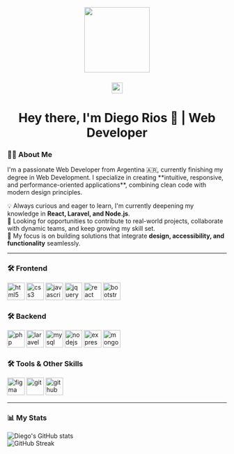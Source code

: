 <div align="center">
  <img height="150" src="https://media.giphy.com/media/M9gbBd9nbDrOTu1Mqx/giphy.gif" />
</div>

###

<div align="center">
  <a href="https://www.linkedin.com/in/Diiegorios46">
    <img src="https://img.shields.io/static/v1?message=LinkedIn&logo=linkedin&label=&color=0077B5&logoColor=white&labelColor=&style=for-the-badge" height="25" />
  </a>
</div>

###

<h1 align="center">Hey there, I'm Diego Rios 👋 | Web Developer</h1>

###

<h3 align="left">👨‍💻 About Me</h3>

<p align="left">
I'm a passionate Web Developer from Argentina 🇦🇷, currently finishing my degree in Web Development.  
I specialize in creating **intuitive, responsive, and performance-oriented applications**, combining clean code with modern design principles.  

💡 Always curious and eager to learn, I'm currently deepening my knowledge in **React, Laravel, and Node.js**.  
🚀 Looking for opportunities to contribute to real-world projects, collaborate with dynamic teams, and keep growing my skill set.  
🎯 My focus is on building solutions that integrate **design, accessibility, and functionality** seamlessly.
</p>

---

<h3 align="left">🛠️ Frontend</h3>
<div>
  <img src="https://cdn.jsdelivr.net/gh/devicons/devicon/icons/html5/html5-original.svg" height="40" alt="html5" />
  <img src="https://cdn.jsdelivr.net/gh/devicons/devicon/icons/css3/css3-original.svg" height="40" alt="css3" />
  <img src="https://cdn.jsdelivr.net/gh/devicons/devicon/icons/javascript/javascript-original.svg" height="40" alt="javascript" />
  <img src="https://cdn.jsdelivr.net/gh/devicons/devicon/icons/jquery/jquery-original.svg" height="40" alt="jquery" />
  <img src="https://cdn.jsdelivr.net/gh/devicons/devicon/icons/react/react-original.svg" height="40" alt="react" />
  <img src="https://cdn.jsdelivr.net/gh/devicons/devicon/icons/bootstrap/bootstrap-original.svg" height="40" alt="bootstrap" />
</div>  

<h3 align="left">🛠️ Backend</h3>
<div>
  <img src="https://cdn.jsdelivr.net/gh/devicons/devicon/icons/php/php-original.svg" height="40" alt="php" />
  <img src="https://cdn.jsdelivr.net/gh/devicons/devicon/icons/laravel/laravel-plain.svg" height="40" alt="laravel" />
  <img src="https://cdn.jsdelivr.net/gh/devicons/devicon/icons/mysql/mysql-original-wordmark.svg" height="40" alt="mysql" />
  <img src="https://cdn.jsdelivr.net/gh/devicons/devicon/icons/nodejs/nodejs-original.svg" height="40" alt="nodejs" />
  <img src="https://cdn.jsdelivr.net/gh/devicons/devicon/icons/express/express-original.svg" height="40" alt="express" />
  <img src="https://cdn.jsdelivr.net/gh/devicons/devicon/icons/mongodb/mongodb-original.svg" height="40" alt="mongodb" />
</div>

<h3 align="left">🛠️ Tools & Other Skills</h3>
<div>
  <img src="https://cdn.jsdelivr.net/gh/devicons/devicon/icons/figma/figma-original.svg" height="40" alt="figma" />
  <img src="https://cdn.jsdelivr.net/gh/devicons/devicon/icons/git/git-original.svg" height="40" alt="git" />
  <img src="https://cdn.jsdelivr.net/gh/devicons/devicon/icons/github/github-original.svg" height="40" alt="github" />
</div>

---

<h3 align="left">📊 My Stats</h3>

<p align="left">
  <img src="https://github-readme-stats.vercel.app/api?username=Diiegorios46&show_icons=true&theme=dark" alt="Diego's GitHub stats" />
  <br />
  <img src="https://github-readme-streak-stats.herokuapp.com?user=Diiegorios46&theme=dark" alt="GitHub Streak" />
</p>
